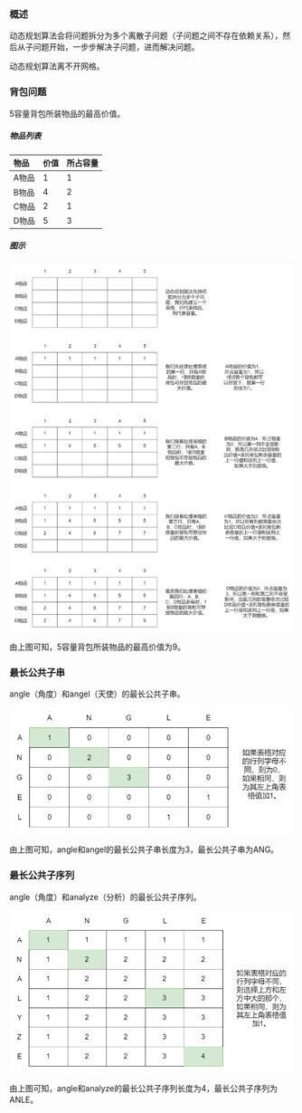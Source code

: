 ### 概述

动态规划算法会将问题拆分为多个离散子问题（子问题之间不存在依赖关系），然后从子问题开始，一步步解决子问题，进而解决问题。

动态规划算法离不开网格。

### 背包问题

5容量背包所装物品的最高价值。

##### 物品列表

|物品|价值|所占容量|
|:----|:----|:----|
|A物品|1|1|
|B物品|4|2|
|C物品|2|1|
|D物品|5|3|

##### 图示

<img src="./数据结构与算法/算法/image/动态规划算法-背包问题.png" alt="动态规划算法-背包问题"/>

由上图可知，5容量背包所装物品的最高价值为9。

### 最长公共子串

angle（角度）和angel（天使）的最长公共子串。

<img src="./数据结构与算法/算法/image/动态规划算法-最长公共子串.png" alt="动态规划算法-最长公共子串"/>

由上图可知，angle和angel的最长公共子串长度为3，最长公共子串为ANG。

### 最长公共子序列

angle（角度）和analyze（分析）的最长公共子序列。

<img src="./数据结构与算法/算法/image/动态规划算法-最长公共子序列.png" alt="动态规划算法-最长公共子序列"/>

由上图可知，angle和analyze的最长公共子序列长度为4，最长公共子序列为ANLE。